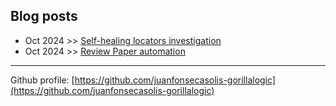 ## Blog posts
* Oct 2024 >> [Self-healing locators investigation](https://juanfonsecasolis-gorillalogic.github.io/SelfHealingLocatorsDemo/)
* Oct 2024 >> [Review Paper automation](blog/reviewPaperLabsOct2024.md)

---

Github profile: [https://github.com/juanfonsecasolis-gorillalogic](https://github.com/juanfonsecasolis-gorillalogic)
